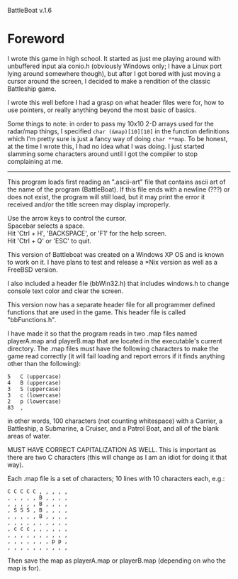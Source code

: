 BattleBoat
v.1.6

Foreword
========
I wrote this game in high school. It started as just me playing around with unbuffered input ala conio.h (obviously Windows only; I have a Linux port lying around somewhere though), but after I got bored with just moving a cursor around the screen, I decided to make a rendition of the classic Battleship game.

I wrote this well before I had a grasp on what header files were for, how to use pointers, or really anything beyond the most basic of basics.

Some things to note: in order to pass my 10x10 2-D arrays used for the radar/map things, I specified `char (&map)[10][10]` in the function definitions which I'm pretty sure is just a fancy way of doing `char **map`. To be honest, at the time I wrote this, I had no idea what I was doing. I just started slamming some characters around until I got the compiler to stop complaining at me.


* * *

This program loads first reading an ".ascii-art" file that contains ascii art of the name of the program (BattleBoat). If this file ends with a newline (???) or does not exist, the program will still load, but it may print the error it received and/or the title screen may display improperly.

Use the arrow keys to control the cursor.  
Spacebar selects a space.  
Hit 'Ctrl + H', 'BACKSPACE', or 'F1' for the help screen.  
Hit 'Ctrl + Q' or 'ESC' to quit.

This version of Battleboat was created on a Windows XP OS and is known to work on it. I have plans to test and release a *Nix version as well as a FreeBSD version.

I also included a header file (bbWin32.h) that includes windows.h to change console text color and clear the screen.

This version now has a separate header file for all programmer defined functions that are used in the game. This header file is called "bbFunctions.h".

I have made it so that the program reads in two .map files named playerA.map and playerB.map that are located in the executable's current directory. The .map files must have the following characters to make the game read correctly (it will fail loading and report errors if it finds anything other than the following):

    5   C (uppercase)
    4   B (uppercase)
    3   S (uppercase)
    3   c (lowercase)
    2   p (lowercase)
    83  ,

in other words, 100 characters (not counting whitespace) with a Carrier, a Battleship, a Submarine, a Cruiser, and a Patrol Boat, and all of the blank areas of water.

MUST HAVE CORRECT CAPITALIZATION AS WELL. This is important as there are two C characters (this will change as I am an idiot for doing it that way).

Each .map file is a set of characters; 10 lines with 10 characters each, e.g.:

    C C C C C , , , , ,
    , , , , , B , , , ,
    , , , , , B , , , ,
    , S S S , B , , , ,
    , , , , , B , , , ,
    , , , , , , , , , ,
    , c c c , , , , , ,
    , , , , , , , , , ,
    , , , , , , , p p ,
    , , , , , , , , , ,

Then save the map as playerA.map or playerB.map (depending on who the map is for).
